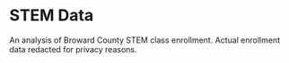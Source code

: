 # STEM Data
An analysis of Broward County STEM class enrollment. Actual enrollment data redacted for privacy reasons.
